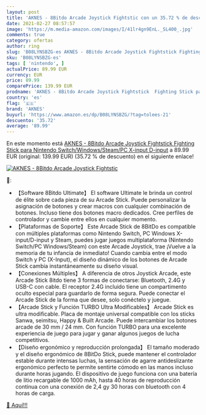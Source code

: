 ```yaml
---
layout: post
title: 'AKNES - 8Bitdo Arcade Joystick Fightstic con un 35.72 % de descuento'
date: 2021-02-27 08:57:57
image: 'https://m.media-amazon.com/images/I/41lr4gn9EnL._SL400_.jpg'
comments: true
category: ofertas
author: ring
slug: 'B08LYNSBZG-es AKNES - 8Bitdo Arcade Joystick Fightstick Fighting Stick...'
sku: 'B08LYNSBZG-es'
tags: [ 'nintendo', ]
actualPrice: 89.99 EUR
currency: EUR
price: 89.99
comparePrice: 139.99 EUR
prodname: 'AKNES - 8Bitdo Arcade Joystick Fightstick  Fighting Stick para Nintendo Switch/Windows/Steam/PC X-input  D-input'
country: 'es'
flag: '🇪🇸'
brand: 'AKNES'
buyurl: 'https://www.amazon.es/dp/B08LYNSBZG/?tag=tolees-21'
descuento: '35.72'
average: '89.99'
---
```


En este momento está [AKNES - 8Bitdo Arcade Joystick Fightstick  Fighting Stick para Nintendo Switch/Windows/Steam/PC X-input  D-input](https://www.amazon.es/dp/B08LYNSBZG/?tag=tolees-21) a 89.99 EUR (original: 139.99 EUR) (35.72 %  de descuento) en el siguiente enlace!

[![AKNES - 8Bitdo Arcade Joystick Fightstic](https://m.media-amazon.com/images/I/41lr4gn9EnL._SL400_.jpg)](https://www.amazon.es/dp/B08LYNSBZG/?tag=tolees-21)

🔎:

- 【Software 8Bitdo Ultimate】 El software Ultimate le brinda un control de élite sobre cada pieza de su Arcade Stick. Puede personalizar la asignación de botones y crear macros con cualquier combinación de botones. Incluso tiene dos botones macro dedicados. Cree perfiles de controlador y cambie entre ellos en cualquier momento.
- 【Plataformas de Soporte】 Este Arcade Stick de 8BitDo es compatible con múltiples plataformas como Nintendo Switch, PC Windows X-input/D-input y Steam, puedes jugar juegos multiplataforma (Nintendo Switch/PC Windows/Steam) con este Arcade Joystick, trae ¡Vuelve a la memoria de tu infancia de inmediato! Cuando cambia entre el modo Switch y PC (X-Input), el diseño dinámico de los botones de Arcade Stick cambia instantáneamente su diseño visual.
- 【Conexiones Múltiples】 A diferencia de otros Joystick Arcade, este Arcade Stick 8itdo tiene 3 formas de conectarse: Bluetooth, 2.4G y USB-C con cable. El receptor 2.4G incluido tiene un compartimento oculto especial para guardarlo de forma segura. Puede conectar el Arcade Stick de la forma que desee, solo conéctelo y juegue.
- 【Arcade Stick y Función TURBO Ultra Modificables】 Arcade Stick es ultra modificable. Placa de montaje universal compatible con los sticks Sanwa, seimitsu, Happy & Built Arcade. Puede intercambiar los botones arcade de 30 mm / 24 mm. Con función TURBO para una excelente experiencia de juego para jugar y ganar algunos juegos de lucha competitivos.
- 【Diseño ergonómico y reproducción prolongada】 El tamaño moderado y el diseño ergonómico de 8BitDo Stick, puede mantener el controlador estable durante intensas luchas, la sensación de agarre antideslizante ergonómico perfecto te permite sentirte cómodo en las manos incluso durante horas jugando. El dispositivo de juego funciona con una batería de litio recargable de 1000 mAh, hasta 40 horas de reproducción continua con una conexión de 2,4 gy 30 horas con bluetooth con 4 horas de carga.

[🛒 Aquí!!!](https://www.amazon.es/dp/B08LYNSBZG/?tag=tolees-21)
